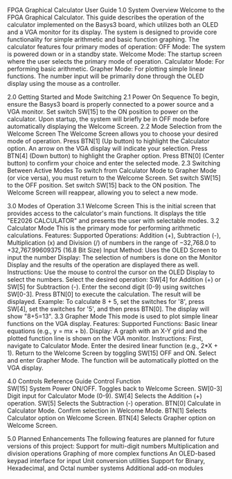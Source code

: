 
FPGA Graphical Calculator User Guide
1.0 System Overview
Welcome to the FPGA Graphical Calculator. This guide describes the operation of the calculator implemented on the Basys3 board, which utilizes both an OLED and a VGA monitor for its display. The system is designed to provide core functionality for simple arithmetic and basic function graphing.
The calculator features four primary modes of operation:
OFF Mode: The system is powered down or in a standby state.
Welcome Mode: The startup screen where the user selects the primary mode of operation.
Calculator Mode: For performing basic arithmetic.
Grapher Mode: For plotting simple linear functions.
The number input will be primarily done through the OLED display using the mouse as a controller.

2.0 Getting Started and Mode Switching
2.1 Power On Sequence
To begin, ensure the Basys3 board is properly connected to a power source and a VGA monitor.
Set switch SW[15] to the ON position to power on the calculator.
Upon startup, the system will briefly be in OFF mode before automatically displaying the Welcome Screen.
2.2 Mode Selection from the Welcome Screen
The Welcome Screen allows you to choose your desired mode of operation.
Press BTN[1] (Up button) to highlight the Calculator option. An arrow on the VGA display will indicate your selection.
Press BTN[4] (Down button) to highlight the Grapher option.
Press BTN[0] (Center button) to confirm your choice and enter the selected mode.
2.3 Switching Between Active Modes
To switch from Calculator Mode to Grapher Mode (or vice versa), you must return to the Welcome Screen.
Set switch SW[15] to the OFF position.
Set switch SW[15] back to the ON position.
The Welcome Screen will reappear, allowing you to select a new mode.

3.0 Modes of Operation
3.1 Welcome Screen
This is the initial screen that provides access to the calculator's main functions. It displays the title "EE2026 CALCULATOR" and presents the user with selectable modes.
3.2 Calculator Mode
This is the primary mode for performing arithmetic calculations.
Features:
Supported Operations: Addition (+), Subtraction (-), Multiplication (x) and Division (/) of numbers in the range of −32,768.0 to +32,767.99609375 (16.8 Bit Size)
Input Method: Uses the OLED Screen to input the number
Display: The selection of numbers is done on the Monitor Display and the results of the operation are displayed there as well.
Instructions:
Use the mouse to control the cursor on the OLED Display to select the numbers.
Select the desired operation: SW[4] for Addition (+) or SW[5] for Subtraction (-).
Enter the second digit (0-9) using switches SW[0-3].
Press BTN[0] to execute the calculation. The result will be displayed.
Example: To calculate 8 + 5, set the switches for '8', press SW[4], set the switches for '5', and then press BTN[0]. The display will show "8+5=13".
3.3 Grapher Mode
This mode is used to plot simple linear functions on the VGA display.
Features:
Supported Functions: Basic linear equations (e.g., y = mx + b).
Display: A graph with an X-Y grid and the plotted function line is shown on the VGA monitor.
Instructions:
First, navigate to Calculator Mode.
Enter the desired linear function (e.g., 2*X + 1).
Return to the Welcome Screen by toggling SW[15] OFF and ON.
Select and enter Grapher Mode.
The function will be automatically plotted on the VGA display.

4.0 Controls Reference Guide
Control
Function\
SW[15]
System Power ON/OFF. Toggles back to Welcome Screen.
SW[0-3]
Digit input for Calculator Mode (0-9).
SW[4]
Selects the Addition (+) operation.
SW[5]
Selects the Subtraction (-) operation.
BTN[0]
Calculate in Calculator Mode. Confirm selection in Welcome Mode.
BTN[1]
Selects Calculator option on Welcome Screen.
BTN[4]
Selects Grapher option on Welcome Screen.


5.0 Planned Enhancements
The following features are planned for future versions of this project:
Support for multi-digit numbers
Multiplication and division operations
Graphing of more complex functions
An OLED-based keypad interface for input
Unit conversion utilities
Support for Binary, Hexadecimal, and Octal number systems
Additional add-on modules

